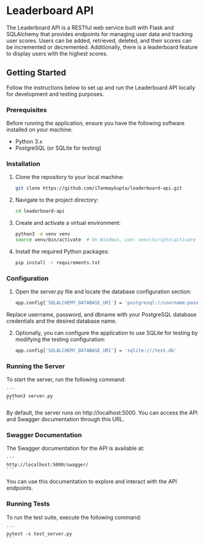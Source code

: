 # Leaderboard API

The Leaderboard API is a RESTful web service built with Flask and SQLAlchemy that provides endpoints for managing user data and tracking user scores. Users can be added, retrieved, deleted, and their scores can be incremented or decremented. Additionally, there is a leaderboard feature to display users with the highest scores.

## Getting Started

Follow the instructions below to set up and run the Leaderboard API locally for development and testing purposes.

### Prerequisites

Before running the application, ensure you have the following software installed on your machine:

- Python 3.x
- PostgreSQL (or SQLite for testing)

### Installation

1. Clone the repository to your local machine:

   ```bash
   git clone https://github.com/iTanmayGupta/leaderboard-api.git
   ```

2. Navigate to the project directory:

    ```bash
    cd leaderboard-api
    ```

3. Create and activate a virtual environment:

    ```bash
    python3 -m venv venv
    source venv/bin/activate  # On Windows, use: venv\Scripts\activate
    ```

4. Install the required Python packages:

    ```bash
    pip install -r requirements.txt
    ```

### Configuration

1. Open the server.py file and locate the database configuration section:

    ```bash
    app.config['SQLALCHEMY_DATABASE_URI'] = 'postgresql://username:password@localhost/dbname'
    ```

Replace username, password, and dbname with your PostgreSQL database credentials and the desired database name.

2. Optionally, you can configure the application to use SQLite for testing by modifying the testing configuration:

    ```bash
    app.config['SQLALCHEMY_DATABASE_URI'] = 'sqlite:///test.db'
    ```

### Running the Server

To start the server, run the following command:

    ```
    python3 server.py
    ```

By default, the server runs on http://localhost:5000. You can access the API and Swagger documentation through this URL.

### Swagger Documentation

The Swagger documentation for the API is available at:

    ```
    http://localhost:5000/swagger/
    ```

You can use this documentation to explore and interact with the API endpoints.

### Running Tests

To run the test suite, execute the following command:

    ```
    pytest -s test_server.py
    ```